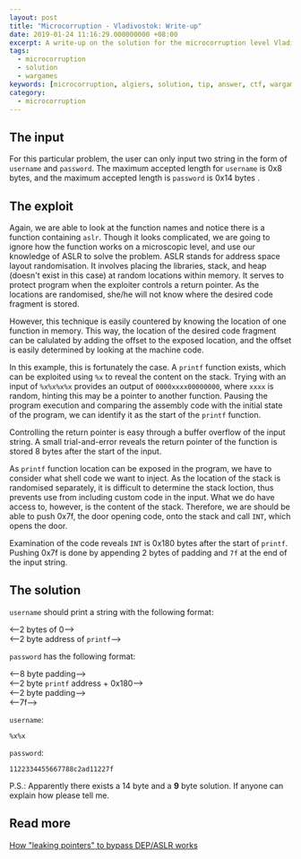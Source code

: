 ```yaml
---
layout: post
title: "Microcorruption - Vladivostok: Write-up"
date: 2019-01-24 11:16:29.000000000 +08:00
excerpt: A write-up on the solution for the microcorruption level Vladivostok. The thought process behind the solution is also included. At the end a 17 byte solution with 101670 CPU cycle time is achieved.
tags: 
  - microcorruption
  - solution
  - wargames
keywords: [microcorruption, algiers, solution, tip, answer, ctf, wargames, 101670, clock cycle, 17, input]
category: 
  - microcorruption
---
```


## The input

For this particular problem, the user can only input two string in the form of `username` and `password`. The maximum accepted length for `username` is 0x8 bytes, and the maximum accepted length is `password` is 0x14 bytes .

## The exploit

Again, we are able to look at the function names and notice there is a function containing `aslr`. Though it looks complicated, we are going to ignore how the function works on a microscopic level, and use our knowledge of ASLR to solve the problem. ASLR stands for address space layout randomisation. It involves placing the libraries, stack, and heap (doesn't exist in this case) at random locations within memory. It serves to protect program when the exploiter controls a return pointer. As the locations are randomised, she/he will not know where the desired code fragment is stored.

However, this technique is easily countered by knowing the location of one function in memory. This way, the location of the desired code fragment can be calulated by adding the offset to the exposed location, and the offset is easily determined by looking at the machine code.

In this example, this is fortunately the case. A `printf` function exists, which can be exploited using `%x` to reveal the content on the stack. Trying with an input of `%x%x%x%x` provides an output of `0000xxxx00000000`, where `xxxx` is random, hinting this may be a pointer to another function. Pausing the program execution and comparing the assembly code with the initial state of the program, we can identify it as the start of the `printf` function.

Controlling the return pointer is easy through a buffer overflow of the input string. A small trial-and-error reveals the return pointer of the function is stored 8 bytes after the start of the input. 

As `printf` function location can be exposed in the program, we have to consider what shell code we want to inject. As the location of the stack is randomised separately, it is difficult to determine the stack loction, thus prevents use from including custom code in the input. What we do have access to, however, is the content of the stack. Therefore, we are should be able to push 0x7f, the door opening code, onto the stack and call `INT`, which opens the door.

Examination of the code reveals `INT` is 0x180 bytes after the start of `printf`. Pushing 0x7f is done by appending 2 bytes of padding and `7f` at the end of the input string.

## The solution

`username` should print a string with the following format:

<--2 bytes of 0-->  
<--2 byte address of `printf`-->

`password` has the following format:

<--8 byte padding-->  
<--2 byte `printf` address + 0x180-->  
<--2 byte padding-->  
<--7f-->

`username`:

```
%x%x
```

`password`:

```
1122334455667788c2ad11227f
```

P.S.: Apparently there exists a 14 byte and a **9** byte solution. If anyone can explain how please tell me.


## Read more

[How "leaking pointers" to bypass DEP/ASLR works](https://security.stackexchange.com/questions/22989/how-leaking-pointers-to-bypass-dep-aslr-works)